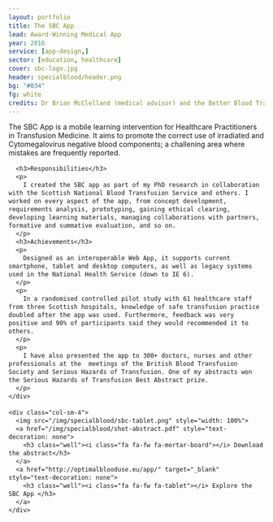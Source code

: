 ```yaml
---
layout: portfolio
title: The SBC App
lead: Award-Winning Medical App
year: 2016
service: [app-design,]
sector: [education, healthcare]
cover: sbc-logo.jpg
header: specialblood/header.png
bg: "#034"
fg: white
credits: Dr Brian McClelland (medical advisor) and the Better Blood Tranfusion team at the Scottish National Blood Transfusion Service.
---
```



  <div class="row">
    <div class="col-sm-8">
      <p class="lead">
        The SBC App is a mobile learning intervention for Healthcare Practitioners in Transfusion Medicine. It aims to promote the correct use of irradiated and Cytomegalovirus negative blood components; a challening area where mistakes are frequently reported.
      </p>
      
      <h3>Responsibilities</h3>
      <p>
        I created the SBC app as part of my PhD research in collaboration with the Scottish National Blood Transfusion Service and others. I worked on every aspect of the app, from concept development, requirements analysis, prototyping, gaining ethical clearing, developing learning materials, managing collaborations with partners, formative and summative evaluation, and so on.
      </p>
      <h3>Achievements</h3>
      <p>
        Designed as an interoperable Web App, it supports current smartphone, tablet and desktop computers, as well as legacy systems used in the National Health Service (down to IE 6). 
      </p>
      <p>
        In a randomised controlled pilot study with 61 healthcare staff from three Scottish hospitals, knowledge of safe transfusion practice doubled after the app was used. Furthermore, feedback was very positive and 90% of participants said they would recommended it to others.
      </p>
      <p>
        I have also presented the app to 300+ doctors, nurses and other professionals at the  meetings of the British Blood Transfusion Society and Serious Hazards of Transfusion. One of my abstracts won the Serious Hazards of Transfusion Best Abstract prize.
      </p>
    </div>
    
    <div class="col-sm-4">
      <img src="/img/specialblood/sbc-tablet.png" style="width: 100%">
      <a href="/img/specialblood/shot-abstract.pdf" style="text-decoration: none">
        <h3 class="well"><i class="fa fa-fw fa-mortar-board"></i> Download the abstract</h3>
      </a>
      <a href="http://optimalblooduse.eu/app/" target="_blank" style="text-decoration: none">
        <h3 class="well"><i class="fa fa-fw fa-tablet"></i> Explore the SBC App </h3>
      </a>
    </div>
  </div>
